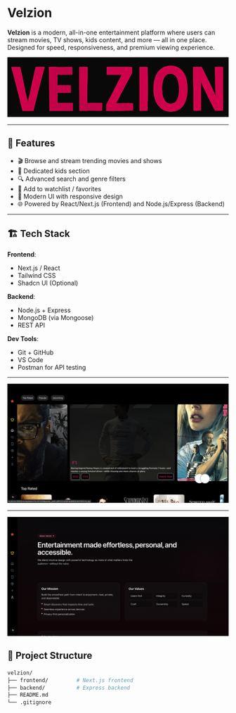# Velzion

**Velzion** is a modern, all-in-one entertainment platform where users can stream movies, TV shows, kids content, and more — all in one place. Designed for speed, responsiveness, and premium viewing experience.

![Velzion Banner](public/Velzion_brand.png) <!-- Optional: Add a banner image -->

---

## 🚀 Features

- 🎬 Browse and stream trending movies and shows
- 🧒 Dedicated kids section
- 🔍 Advanced search and genre filters
- 🖤 Add to watchlist / favorites
- 🎨 Modern UI with responsive design
- 🌐 Powered by React/Next.js (Frontend) and Node.js/Express (Backend)

---

## 🏗️ Tech Stack

**Frontend**:
- Next.js / React
- Tailwind CSS
- Shadcn UI (Optional)

**Backend**:
- Node.js + Express
- MongoDB (via Mongoose)
- REST API

**Dev Tools**:
- Git + GitHub
- VS Code
- Postman for API testing

---

![HOME_VELZION](public/velzion_home.png)

-----------

![ABOUT VELZION](public/about_velzion.png)

## 📁 Project Structure

```bash
velzion/
├── frontend/         # Next.js frontend
├── backend/          # Express backend
├── README.md
└── .gitignore
